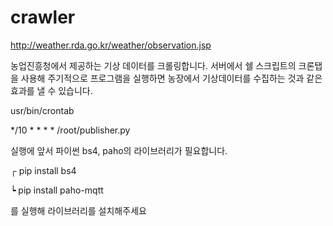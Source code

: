 # crawler

http://weather.rda.go.kr/weather/observation.jsp


농업진흥청에서 제공하는 기상 데이터를 크롤링합니다.
서버에서 쉘 스크립트의 크론탭을 사용해 주기적으로 프로그램을 실행하면 농장에서 기상데이터를 수집하는 것과 같은 효과를 낼 수 있습니다.

usr/bin/crontab

*/10 * * * * /root/publisher.py


실행에 앞서 파이썬 bs4, paho의 라이브러리가 필요합니다.

┌ pip install bs4

┕ pip install paho-mqtt

를 실행해 라이브러리를 설치해주세요
